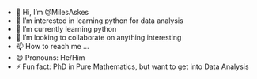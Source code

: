 - 👋 Hi, I’m @MilesAskes
- 👀 I’m interested in learning python for data analysis
- 🌱 I’m currently learning python
- 💞️ I’m looking to collaborate on anything interesting
- 📫 How to reach me ...
- 😄 Pronouns: He/Him
- ⚡ Fun fact: PhD in Pure Mathematics, but want to get into Data Analysis

<!---
MilesAskes/MilesAskes is a ✨ special ✨ repository because its `README.md` (this file) appears on your GitHub profile.
You can click the Preview link to take a look at your changes.
--->
